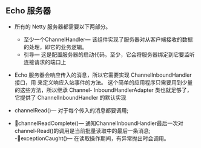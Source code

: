 
## Echo 服务器

- 所有的 Netty 服务器都需要以下两部分。
    - 至少一个ChannelHandler— 该组件实现了服务器对从客户端接收的数据的处理，即它的业务逻辑。
    - 引导— 这是配置服务器的启动代码。至少，它会将服务器绑定到它要监听连接请求的端口上
    

- Echo 服务器会响应传入的消息，所以它需要实现 ChannelInboundHandler 接口，用 来定义响应入站事件的方法。
这个简单的应用程序只需要用到少量的这些方法，所以继承 Channel- InboundHandlerAdapter 类也就足够了，它提供了 ChannelInboundHandler 的默认实现    

- channelRead()— 对于每个传入的消息都要调用; 
- channelReadComplete()— 通知ChannelInboundHandler最后一次对channel-Read()的调用是当前批量读取中的最后一条消息;
-exceptionCaught()— 在读取操作期间，有异常抛出时会调用。
